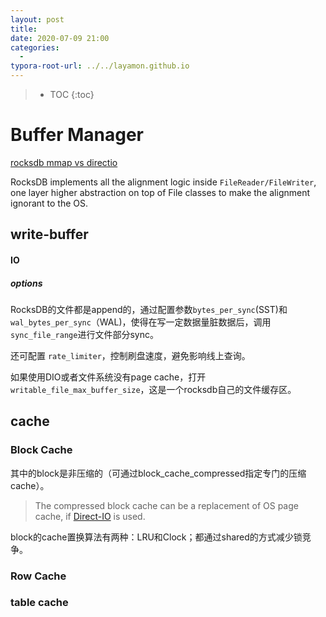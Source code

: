 ```yaml
---
layout: post
title: 
date: 2020-07-09 21:00
categories:
  -
typora-root-url: ../../layamon.github.io
---
```

> * TOC
{:toc}

# Buffer Manager

[rocksdb mmap vs directio](https://github.com/facebook/rocksdb/wiki/Direct-IO)

RocksDB implements all the alignment logic inside `FileReader/FileWriter`, one layer higher abstraction on top of File classes to make the alignment ignorant to the OS.

## write-buffer

#### IO

##### options

RocksDB的文件都是append的，通过配置参数`bytes_per_sync`(SST)和`wal_bytes_per_sync`（WAL)，使得在写一定数据量脏数据后，调用`sync_file_range`进行文件部分sync。

还可配置 `rate_limiter`，控制刷盘速度，避免影响线上查询。

如果使用DIO或者文件系统没有page cache，打开`writable_file_max_buffer_size`，这是一个rocksdb自己的文件缓存区。

## cache

### Block Cache

其中的block是非压缩的（可通过block_cache_compressed指定专门的压缩cache）。

> The compressed block cache can be a replacement of OS page cache, if [Direct-IO](https://github.com/facebook/rocksdb/wiki/Direct-IO) is used.

block的cache置换算法有两种：LRU和Clock；都通过shared的方式减少锁竞争。

### Row Cache

### table cache


